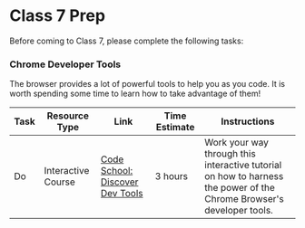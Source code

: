 
# Class 7 Prep

Before coming to Class 7, please complete the following tasks:


### Chrome Developer Tools

The browser provides a lot of powerful tools to help you as you code. It is worth spending some time to learn how to take advantage of them!

Task | Resource Type | Link | Time Estimate | Instructions
|----|---------------|------|---------------|---------------|
Do | Interactive Course | [Code School: Discover Dev Tools][dev-tools] | 3 hours | Work your way through this interactive tutorial on how to harness the power of the Chrome Browser's developer tools.

[dev-tools]: http://discover-devtools.codeschool.com
